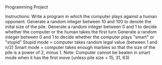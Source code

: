 Programming Project 

Instructions: Write a program in which the computer plays against a human opponent. 
Generate a random integer between 10 and 100 to denote the inital size of the pile.
Generate a random integer between 0 and 1 to decide whether the computer or the human takes the first turn
Generate a random integer between 0 and 1 to decide whether the computer plays "smart" or "stupid"
Stupid mode = computer takes random legal value (between 1 and n/2)
Smart mode = computer takes enough marbles so that the size of the pile is a power of 2, minus 1. 
Note: Computer cannot be beaten in smart mode when it has the first move (unless pile size = 15, 31, 63)
